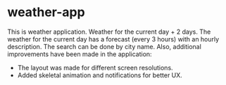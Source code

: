 # weather-app

This is weather application. Weather for the current day + 2 days. The weather for the current day has a forecast (every 3 hours) with an hourly description. The search can be done by city name. Also, additional improvements have been made in the application:
- The layout was made for different screen resolutions.
- Added skeletal animation and notifications for better UX.
